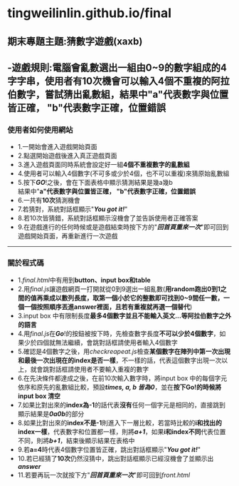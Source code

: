 # tingweilinlin.github.io/final
## 期末專題主題:猜數字遊戲(xaxb)
-遊戲規則:電腦會亂數選出一組由0~9的數字組成的4字字串，使用者有10次機會可以輸入4個不重複的阿拉伯數字，嘗試猜出亂數組，結果中"a"代表數字與位置皆正確， "b"代表數字正確，位置錯誤  
---
### 使用者如何使用網站
- 1.一開始會進入遊戲開始頁面  
- 2.點選開始遊戲後進入真正遊戲頁面  
- 3.進入遊戲頁面同時系統會設定好一組**4個不重複數字的亂數組**  
- 4.使用者可以輸入4個數字(不可多或少於4個，也不可以重複)來猜原始亂數組  
- 5.按下***GO***!之後，會在下面表格中顯示猜測結果是幾a幾b  
  結果中"**a"代表數字與位置皆正確， "b"代表數字正確，位置錯誤**  
- 6.一共有**10次**猜測機會  
- 7.若猜對，系統對話框顯示"***You got it!***"  
- 8.若10次皆猜錯，系統對話框顯示沒機會了並告訴使用者正確答案  
- 9.在遊戲進行的任何時候或是遊戲結束時按下方的"***回首頁重來一次***"即可回到遊戲開始頁面，再重新進行一次遊戲  
---
  
### 關於程式碼
- 1.*final.html*中有用到**button、input box和table**  
- 2.用*final.js*讓遊戲網頁一打開就從0到9選出一組亂數(**用random跑出0到1之間的值再乘成以數列長度，取第一個小於它的整數即可找到0~9間任一數，一個一個按照順序丟進answer裡面，且若有重複就再選一個替代**)  
- 3.input box 中有限制長度**最多4個數字並且不能輸入英文...等阿拉伯數字之外的語言**  
- 4.用*final.js*在***Go***!的按鈕被按下時，先檢查數字長度**不可以少於4個數字**，如果少於四個就無法繼續，會跳對話框請使用者輸入4個數字  
- 5.確認是4個數字之後，用*checkreapeat.js*檢查**某個數字在陣列中第一次出現和最後一次出現在的index是否一樣**，不一樣的話，代表這個數字出現一次以上，就會跳對話框請使用者不要輸入重複的數字  
- 6.在先決條件都達成之後，在前10次輸入數字時，將input box 中的每個字元依序和原先的亂數組比較，預設***times, a, b 皆為0***，並在**按下Go!的時候將 input box 清空**  
- 7.如果比對出來的**index為-1**的話代表**沒有**任何一個字元是相同的，直接跳到顯示結果是***0a0b***的部分  
- 8.如果比對出來的**index不是-1**則進入下一層比較，若當時比較的**i和找出的index一樣**，代表數字和位置都一樣，則將***a+1***，如果**i和index不同**代表位置不同，則將***b+1***，結束後顯示結果在表格中  
- 9.若**a=4**時代表4個數字位置皆正確，跳出對話框顯示"***You got it!***"  
- 10.若已經猜了**10次**仍然沒猜中，跳出對話框顯示已經沒機會了並顯示出***answer***
- 11.若要再玩一次就按下方"***回首頁重來一次***"即可回到*front.html*
